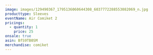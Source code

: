 ```yaml
---
image: images/129490367_1795136060644308_6037772288553082069_n.jpg
producttype: Sleeves
eventName: Air Comiket 2
pricings:
  - quantity: 1
    price: 25
onsale: true
asin: BfS9TB0SM
merchandise: comiket
---
```

